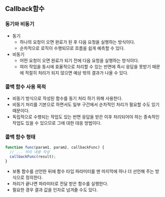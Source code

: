 ## Callback함수
### 동기와 비동기
- 동기 
  - 하나의 요청이 오면 완료가 된 후 다음 요청을 실행하는 방식이다.
  - 순차적으로 로직이 수행되므로 흐름을 쉽게 예측할 수 있다.
- 비동기
  - 어떤 요청이 오면 완료가 되기 전에 다음 요청을 실행하는 방식이다.
  - 여러 작업을 동시에 효율적으로 처리할 수 있는 반면에 즉시 응답을 못받기 때문에 적절히 처리가 되지 않으면 예상 밖의 결과가 나올 수 있다.

### 콜백 함수 사용 목적
- 비동기 방식으로 작성된 함수를 동기 처리 하기 위해 사용한다.
- 비동기 처리를 기본으로 하면서도 일부 구간에서 순차적인 처리가 필요할 수도 있기 때문이다.
- 독립적으로 수행되는 작업도 있는 반면 응답을 받은 이후 처리되어야 하는 종속적인 작업도 있을 수 있으므로 그에 대한 대응 방법이다.

### 콜백 함수 형태
```js
function func(param1, param2, callbackFunc) {
  // ... 처리 내용 작성
  callbackFunc(result);
}
```
- 보통 함수를 선언한 뒤에 함수 타입 파라미터를 맨 마지막에 하나 더 선언해 주는 방식으로 정의한다.
- 처리가 끝나면 파라미터로 전달 받은 함수를 실행한다.
- 필요한 경우 결과 값을 인자로 넘겨줄 수도 있다.

